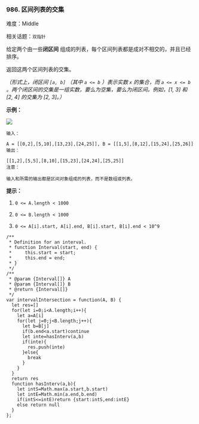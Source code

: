 ### 986. 区间列表的交集

难度：Middle

相关话题：`双指针`

给定两个由一些**闭区间** 组成的列表，每个区间列表都是成对不相交的，并且已经排序。



返回这两个区间列表的交集。



*（形式上，闭区间 `[a, b]` （其中 `a <= b` ）表示实数 `x` 的集合，而 `a <= x <= b` 。两个闭区间的交集是一组实数，要么为空集，要么为闭区间。例如，[1, 3] 和 [2, 4] 的交集为 [2, 3]。）* 







**示例：** 



**![](https://assets.leetcode-cn.com/aliyun-lc-upload/uploads/2019/02/02/interval1.png)** 



```
输入：

A = [[0,2],[5,10],[13,23],[24,25]], B = [[1,5],[8,12],[15,24],[25,26]]
输出：

[[1,2],[5,5],[8,10],[15,23],[24,24],[25,25]]
注意：

输入和所需的输出都是区间对象组成的列表，而不是数组或列表。
```






**提示：** 




1.  `0 <= A.length < 1000` 

2.  `0 <= B.length < 1000` 

3.  `0 <= A[i].start, A[i].end, B[i].start, B[i].end < 10^9` 




```
/**
 * Definition for an interval.
 * function Interval(start, end) {
 *     this.start = start;
 *     this.end = end;
 * }
 */
/**
 * @param {Interval[]} A
 * @param {Interval[]} B
 * @return {Interval[]}
 */
var intervalIntersection = function(A, B) {
  let res=[]
  for(let i=0;i<A.length;i++){
    let a=A[i]
    for(let j=0;j<B.length;j++){
      let b=B[j]
      if(b.end<a.start)continue
      let inte=hasInterv(a,b)
      if(inte){
        res.push(inte)
      }else{
        break
      }
    }
  }
  return res
  function hasInterv(a,b){
    let intS=Math.max(a.start,b.start)
    let intE=Math.min(a.end,b.end)
    if(intS<=intE)return {start:intS,end:intE}
    else return null
  }
};
```

